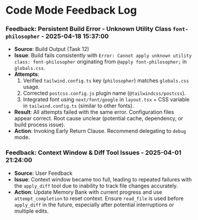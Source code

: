 # Code Mode Feedback Log

### Feedback: Persistent Build Error - Unknown Utility Class `font-philosopher` - 2025-04-18 15:37:00
- **Source**: Build Output (Task 12)
- **Issue**: Build fails consistently with `Error: Cannot apply unknown utility class: font-philosopher` originating from `@apply font-philosopher;` in `globals.css`.
- **Attempts**: 
    1. Verified `tailwind.config.ts` key (`philosopher`) matches `globals.css` usage.
    2. Corrected `postcss.config.js` plugin name (`@tailwindcss/postcss`).
    3. Integrated font using `next/font/google` in `layout.tsx` + CSS variable in `tailwind.config.ts` (similar to other fonts).
- **Result**: All attempts failed with the same error. Configuration files appear correct. Root cause unclear (potential cache, dependency, or build process issue).
- **Action**: Invoking Early Return Clause. Recommend delegating to `debug` mode.


### Feedback: Context Window & Diff Tool Issues - 2025-04-01 21:24:00
- **Source**: User Feedback
- **Issue**: Context window became too full, leading to repeated failures with the `apply_diff` tool due to inability to track file changes accurately.
- **Action**: Update Memory Bank with current progress and use `attempt_completion` to reset context. Ensure `read_file` is used before `apply_diff` in the future, especially after potential interruptions or multiple edits.